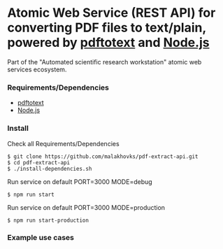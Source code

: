 # Atomic Web Service (REST API) for converting PDF files to text/plain, powered by [pdftotext](https://en.wikipedia.org/wiki/Pdftotext) and [Node.js](https://nodejs.org)
Part of the "Automated scientific research workstation" atomic web services ecosystem.
### Requirements/Dependencies
* [pdftotext](https://en.wikipedia.org/wiki/Pdftotext)
* [Node.js](https://nodejs.org)
### Install
Check all Requirements/Dependencies 
```
$ git clone https://github.com/malakhovks/pdf-extract-api.git
$ cd pdf-extract-api
$ ./install-dependencies.sh
```
Run service on default PORT=3000 MODE=debug
```
$ npm run start
```
Run service on default PORT=3000 MODE=production
```
$ npm run start-production
```
### Example use cases